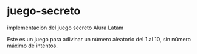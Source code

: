 # juego-secreto
implementacion del juego secreto Alura Latam

Este es un juego para adivinar un número aleatorio del 1 al 10,
sin número máximo de intentos.
